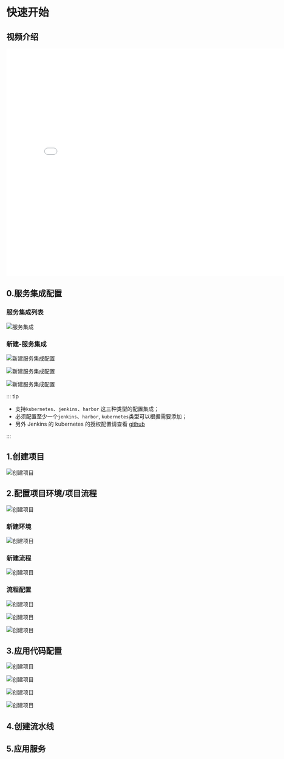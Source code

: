# 快速开始

## 视频介绍

<iframe src="//player.bilibili.com/player.html?aid=420715943&cid=413510859&page=1" scrolling="no" width="800px" height="600px" border="0" frameborder="no" framespacing="0" allowfullscreen="true"></iframe>

## 0.服务集成配置

### 服务集成列表

![服务集成](../assets/guide/service-inter.png)

### 新建-服务集成

![新建服务集成配置](../assets/guide/service-inter02.png)


![新建服务集成配置](../assets/guide/service-inter03.png)


![新建服务集成配置](../assets/guide/service-inter04.png)


::: tip

* 支持`kubernetes`、`jenkins`、`harbor` 这三种类型的配置集成；
* 必须配置至少一个`jenkins`、`harbor`, `kubernetes`类型可以根据需要添加；
* 另外 Jenkins 的 kubernetes 的授权配置请查看 [github](https://github.com/warm-native/docs/tree/master/topic002/deploy)

:::


## 1.创建项目

![创建项目](../assets/guide/project01.png)

## 2.配置项目环境/项目流程


![创建项目](../assets/guide/project02.png)

### 新建环境

![创建项目](../assets/guide/project03.png)

### 新建流程

![创建项目](../assets/guide/project04.png)
### 流程配置

![创建项目](../assets/guide/project05.png)

![创建项目](../assets/guide/project06.png)

![创建项目](../assets/guide/project07.png)
## 3.应用代码配置

![创建项目](../assets/guide/project08.png)

![创建项目](../assets/guide/project09.png)

![创建项目](../assets/guide/project10.png)

![创建项目](../assets/guide/project11.png)

## 4.创建流水线

## 5.应用服务
